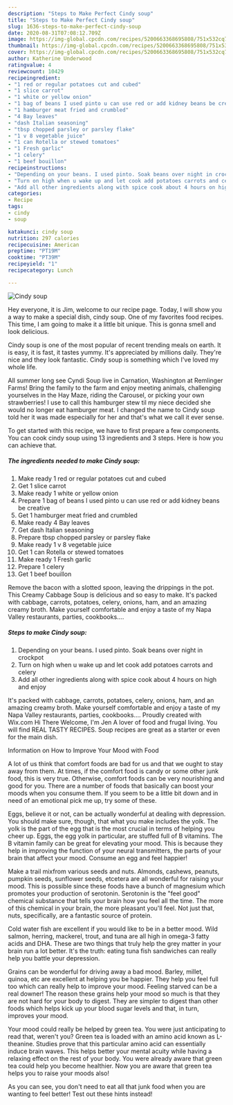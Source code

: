 ```yaml
---
description: "Steps to Make Perfect Cindy soup"
title: "Steps to Make Perfect Cindy soup"
slug: 1636-steps-to-make-perfect-cindy-soup
date: 2020-08-31T07:08:12.709Z
image: https://img-global.cpcdn.com/recipes/5200663368695808/751x532cq70/cindy-soup-recipe-main-photo.jpg
thumbnail: https://img-global.cpcdn.com/recipes/5200663368695808/751x532cq70/cindy-soup-recipe-main-photo.jpg
cover: https://img-global.cpcdn.com/recipes/5200663368695808/751x532cq70/cindy-soup-recipe-main-photo.jpg
author: Katherine Underwood
ratingvalue: 4
reviewcount: 10429
recipeingredient:
- "1 red or regular potatoes cut and cubed"
- "1 slice carrot"
- "1 white or yellow onion"
- "1 bag of beans I used pinto u can use red or add kidney beans be creative"
- "1 hamburger meat fried and crumbled"
- "4 Bay leaves"
- "dash Italian seasoning"
- "tbsp chopped parsley or parsley flake"
- "1 v 8 vegetable juice"
- "1 can Rotella or stewed tomatoes"
- "1 Fresh garlic"
- "1 celery"
- "1 beef bouillon"
recipeinstructions:
- "Depending on your beans. I used pinto. Soak beans over night in crockpot"
- "Turn on high when u wake up and let cook add potatoes carrots and celery"
- "Add all other ingredients along with spice cook about 4 hours on high and enjoy"
categories:
- Recipe
tags:
- cindy
- soup

katakunci: cindy soup 
nutrition: 297 calories
recipecuisine: American
preptime: "PT19M"
cooktime: "PT39M"
recipeyield: "1"
recipecategory: Lunch

---
```



![Cindy soup](https://img-global.cpcdn.com/recipes/5200663368695808/751x532cq70/cindy-soup-recipe-main-photo.jpg)

Hey everyone, it is Jim, welcome to our recipe page. Today, I will show you a way to make a special dish, cindy soup. One of my favorites food recipes. This time, I am going to make it a little bit unique. This is gonna smell and look delicious.

Cindy soup is one of the most popular of recent trending meals on earth. It is easy, it is fast, it tastes yummy. It's appreciated by millions daily. They're nice and they look fantastic. Cindy soup is something which I've loved my whole life.

All summer long see Cyndi Soup live in Carnation, Washington at Remlinger Farms! Bring the family to the farm and enjoy meeting animals, challenging yourselves in the Hay Maze, riding the Carousel, or picking your own strawberries! I use to call this hamburger stew til my niece decided she would no longer eat hamburger meat. I changed the name to Cindy soup told her it was made especially for her and that&#39;s what we call it ever sense.


To get started with this recipe, we have to first prepare a few components. You can cook cindy soup using 13 ingredients and 3 steps. Here is how you can achieve that.

<!--inarticleads1-->

##### The ingredients needed to make Cindy soup:

1. Make ready 1 red or regular potatoes cut and cubed
1. Get 1 slice carrot
1. Make ready 1 white or yellow onion
1. Prepare 1 bag of beans I used pinto u can use red or add kidney beans be creative
1. Get 1 hamburger meat fried and crumbled
1. Make ready 4 Bay leaves
1. Get dash Italian seasoning
1. Prepare tbsp chopped parsley or parsley flake
1. Make ready 1 v 8 vegetable juice
1. Get 1 can Rotella or stewed tomatoes
1. Make ready 1 Fresh garlic
1. Prepare 1 celery
1. Get 1 beef bouillon


Remove the bacon with a slotted spoon, leaving the drippings in the pot. This Creamy Cabbage Soup is delicious and so easy to make. It&#39;s packed with cabbage, carrots, potatoes, celery, onions, ham, and an amazing creamy broth. Make yourself comfortable and enjoy a taste of my Napa Valley restaurants, parties, cookbooks…. 

<!--inarticleads2-->

##### Steps to make Cindy soup:

1. Depending on your beans. I used pinto. Soak beans over night in crockpot
1. Turn on high when u wake up and let cook add potatoes carrots and celery
1. Add all other ingredients along with spice cook about 4 hours on high and enjoy


It&#39;s packed with cabbage, carrots, potatoes, celery, onions, ham, and an amazing creamy broth. Make yourself comfortable and enjoy a taste of my Napa Valley restaurants, parties, cookbooks…. Proudly created with Wix.com Hi There Welcome, I&#39;m Jen A lover of food and frugal living. You will find REAL TASTY RECIPES. Soup recipes are great as a starter or even for the main dish. 

Information on How to Improve Your Mood with Food


A lot of us think that comfort foods are bad for us and that we ought to stay away from them. At times, if the comfort food is candy or some other junk food, this is very true. Otherwise, comfort foods can be very nourishing and good for you. There are a number of foods that basically can boost your moods when you consume them. If you seem to be a little bit down and in need of an emotional pick me up, try some of these.

Eggs, believe it or not, can be actually wonderful at dealing with depression. You should make sure, though, that what you make includes the yolk. The yolk is the part of the egg that is the most crucial in terms of helping you cheer up. Eggs, the egg yolk in particular, are stuffed full of B vitamins. The B vitamin family can be great for elevating your mood. This is because they help in improving the function of your neural transmitters, the parts of your brain that affect your mood. Consume an egg and feel happier!

Make a trail mixfrom various seeds and nuts. Almonds, cashews, peanuts, pumpkin seeds, sunflower seeds, etcetera are all wonderful for raising your mood. This is possible since these foods have a bunch of magnesium which promotes your production of serotonin. Serotonin is the "feel good" chemical substance that tells your brain how you feel all the time. The more of this chemical in your brain, the more pleasant you'll feel. Not just that, nuts, specifically, are a fantastic source of protein.

Cold water fish are excellent if you would like to be in a better mood. Wild salmon, herring, mackerel, trout, and tuna are all high in omega-3 fatty acids and DHA. These are two things that truly help the grey matter in your brain run a lot better. It's the truth: eating tuna fish sandwiches can really help you battle your depression. 

Grains can be wonderful for driving away a bad mood. Barley, millet, quinoa, etc are excellent at helping you be happier. They help you feel full too which can really help to improve your mood. Feeling starved can be a real downer! The reason these grains help your mood so much is that they are not hard for your body to digest. They are simpler to digest than other foods which helps kick up your blood sugar levels and that, in turn, improves your mood.

Your mood could really be helped by green tea. You were just anticipating to read that, weren't you? Green tea is loaded with an amino acid known as L-theanine. Studies prove that this particular amino acid can essentially induce brain waves. This helps better your mental acuity while having a relaxing effect on the rest of your body. You were already aware that green tea could help you become healthier. Now you are aware that green tea helps you to raise your moods also!

As you can see, you don't need to eat all that junk food when you are wanting to feel better! Test out  these hints  instead!

